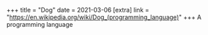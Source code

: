+++
title = "Dog"
date = 2021-03-06
[extra]
link = "https://en.wikipedia.org/wiki/Dog_(programming_language)"
+++
A programming language

